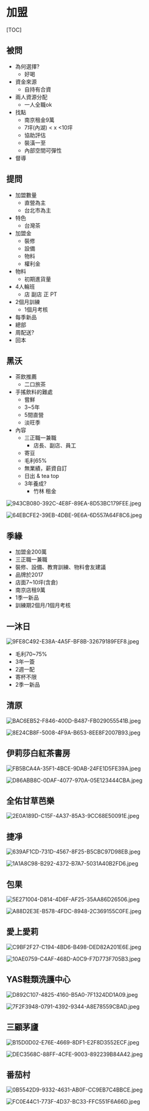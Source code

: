 # 加盟
[TOC]
## 被問

- 為何選擇?
    - 好喝
- 資金來源
    - 自持有合資
- 兩人資源分配
    - 一人全職ok
- 找點
    - 南京租金9萬
    - 7坪(內湖) < x <10坪
    - 協助評估
    - 裝潢一至
    - 內部空間可彈性
- 督導

## 提問

- 加盟數量
    - 直營為主
    - 台北市為主
- 特色
    - 台灣茶
- 加盟金
    - 裝修
    - 設備
    - 物料
    - 權利金
- 物料
    - 初期進貨量
- 4人輪班
    - 店 副店 正 PT
- 2個月訓練
    - 1個月考核
- 每季新品
- 總部
- 周配送?
- 回本

## 黑沃

- 茶飲推薦
    - 二口旅茶
- 手搖飲料的難處
    - 嘗鮮
    - 3~5年
    - 5間直營
    - 淡旺季
- 內容
    - 三正職一兼職
        - 店長、副店、員工
    - 寄豆
    - 毛利65%
    - 無業績，薪資自訂
    - 日出 & tea top
    - 3年養成?
        - 竹林 租金

![943CB080-392C-4E8F-89EA-8D53BC179FEE.jpeg](943CB080-392C-4E8F-89EA-8D53BC179FEE.jpeg)

![64EBCFE2-39EB-4DBE-9E6A-6D557A64F8C6.jpeg](64EBCFE2-39EB-4DBE-9E6A-6D557A64F8C6.jpeg)

## 季緣

- 加盟金200萬
- 三正職一兼職
- 裝修、設備、教育訓練、物料會友建議
- 品牌於2017
- 店面7~10坪(含倉)
- 南京店租9萬
- 1季一新品
- 訓練期2個月/1個月考核

## 一沐日

![9FE8C492-E38A-4A5F-BF8B-32679189FEF8.jpeg](9FE8C492-E38A-4A5F-BF8B-32679189FEF8.jpeg)

- 毛利70~75%
- 3年一簽
- 2週一配
- 寄杯不限
- 2季一新品

## 清原

![BAC6EB52-F846-400D-B487-FB029055541B.jpeg](BAC6EB52-F846-400D-B487-FB029055541B.jpeg)

![8E24CB8F-5008-4F9A-B653-8EE8F2007B93.jpeg](8E24CB8F-5008-4F9A-B653-8EE8F2007B93.jpeg)

## 伊莉莎白紅茶書房

![FB5BCA4A-35F1-4BCE-9DAB-24FE1D5FE39A.jpeg](FB5BCA4A-35F1-4BCE-9DAB-24FE1D5FE39A.jpeg)

![D86ABB8C-0DAF-4077-970A-05E123444CBA.jpeg](D86ABB8C-0DAF-4077-970A-05E123444CBA.jpeg)

## 全佑甘草芭樂

![2E0A189D-C15F-4A37-85A3-9CC68E50091E.jpeg](2E0A189D-C15F-4A37-85A3-9CC68E50091E.jpeg)

## 捷凈

![639AF1CD-731D-4567-8F25-B5CBC97D98EB.jpeg](639AF1CD-731D-4567-8F25-B5CBC97D98EB.jpeg)

![1A1A8C98-B292-4372-B7A7-5031A40B2FD6.jpeg](1A1A8C98-B292-4372-B7A7-5031A40B2FD6.jpeg)

## 包果

![5E271004-D814-4D6F-AF25-35AA86D26506.jpeg](5E271004-D814-4D6F-AF25-35AA86D26506.jpeg)

![A88D2E3E-B578-4FDC-8948-2C369155C0FE.jpeg](A88D2E3E-B578-4FDC-8948-2C369155C0FE.jpeg)

## 愛上愛莉

![C9BF2F27-C194-4BD6-B498-DED82A201E6E.jpeg](C9BF2F27-C194-4BD6-B498-DED82A201E6E.jpeg)

![10AE0759-C4AF-468D-A0C9-F7D773F705B3.jpeg](10AE0759-C4AF-468D-A0C9-F7D773F705B3.jpeg)

## YAS鞋類洗護中心

![D892C107-4825-4160-B5A0-7F1324DD1A09.jpeg](D892C107-4825-4160-B5A0-7F1324DD1A09.jpeg)

![7F2F3948-0791-4392-9344-A8E78559CBAD.jpeg](7F2F3948-0791-4392-9344-A8E78559CBAD.jpeg)

## 三顧茅廬

![B15D0D02-E76E-4669-8DF1-E2F8D3552ECF.jpeg](B15D0D02-E76E-4669-8DF1-E2F8D3552ECF.jpeg)

![DEC3568C-88FF-4CFE-9003-892239B84A42.jpeg](DEC3568C-88FF-4CFE-9003-892239B84A42.jpeg)

## 番茄村

![0B5542D9-9332-4631-AB0F-CC9EB7C4BBCE.jpeg](0B5542D9-9332-4631-AB0F-CC9EB7C4BBCE.jpeg)

![FC0E44C1-773F-4D37-BC33-FFC551F6A66D.jpeg](FC0E44C1-773F-4D37-BC33-FFC551F6A66D.jpeg)